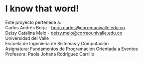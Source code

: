 # I know that word!
Este proyecto pertenece a:  
Carlos Andrés Borja - borja.carlos@correounivalle.edu.co     
Deisy Catalina Melo - deisy.melo@correounivalle.edu.co  
Universidad del Valle   
Escuela de Ingeniería de Sistemas y Computación     
Asignatura: Fundamentos de Programación Orientada a Eventos     
Profesora: Paola Johana Rodríguez Carrillo
